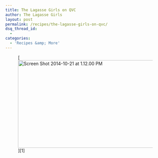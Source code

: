 ```yaml
---
title: The Lagasse Girls on QVC
author: The Lagasse Girls
layout: post
permalink: /recipes/the-lagasse-girls-on-qvc/
dsq_thread_id:
  - 
categories:
  - 'Recipes &amp; More'
---
```

<figure>[<img class="alignnone" src="/wp-content/uploads/2014/10/Screen-Shot-2014-10-21-at-1.12.00-PM-300x165.png" alt="Screen Shot 2014-10-21 at 1.12.00 PM" width="502" height="276" />][1]</figure>

 [1]: http://www.qvc.com/The-Lagasse-Girls-Big-Flavor-Bold-Taste-by-Jill-&Jessie-Lagasse.product.F11711.html